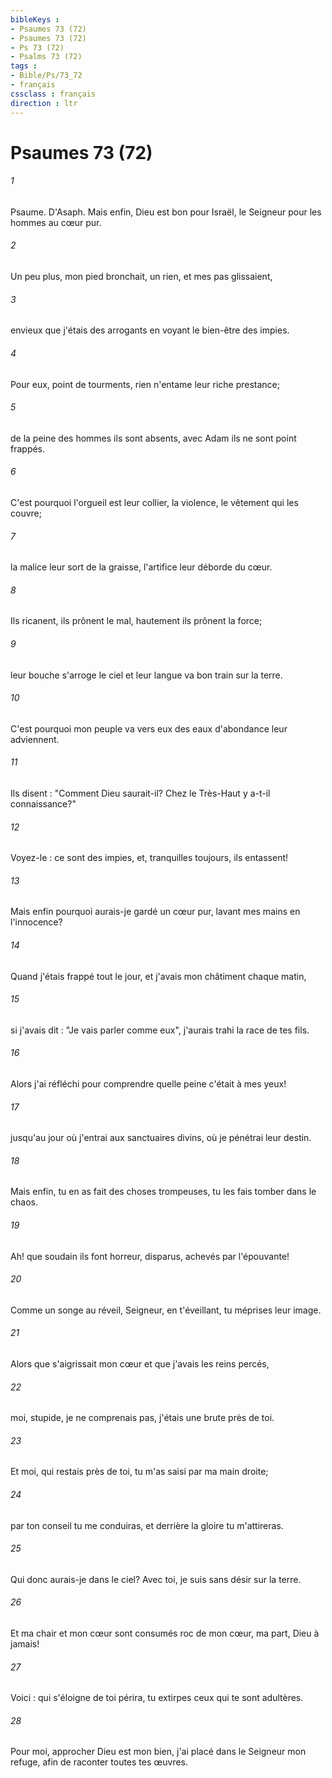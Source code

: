 ```yaml
---
bibleKeys : 
- Psaumes 73 (72)
- Psaumes 73 (72)
- Ps 73 (72)
- Psalms 73 (72)
tags : 
- Bible/Ps/73_72
- français
cssclass : français
direction : ltr
---
```


# Psaumes 73 (72)

###### 1
Psaume. D'Asaph. Mais enfin, Dieu est bon pour Israël, le Seigneur pour les hommes au cœur pur.
###### 2
Un peu plus, mon pied bronchait, un rien, et mes pas glissaient,
###### 3
envieux que j'étais des arrogants en voyant le bien-être des impies.
###### 4
Pour eux, point de tourments, rien n'entame leur riche prestance;
###### 5
de la peine des hommes ils sont absents, avec Adam ils ne sont point frappés.
###### 6
C'est pourquoi l'orgueil est leur collier, la violence, le vêtement qui les couvre;
###### 7
la malice leur sort de la graisse, l'artifice leur déborde du cœur.
###### 8
Ils ricanent, ils prônent le mal, hautement ils prônent la force;
###### 9
leur bouche s'arroge le ciel et leur langue va bon train sur la terre.
###### 10
C'est pourquoi mon peuple va vers eux des eaux d'abondance leur adviennent.
###### 11
Ils disent : "Comment Dieu saurait-il? Chez le Très-Haut y a-t-il connaissance?"
###### 12
Voyez-le : ce sont des impies, et, tranquilles toujours, ils entassent!
###### 13
Mais enfin pourquoi aurais-je gardé un cœur pur, lavant mes mains en l'innocence?
###### 14
Quand j'étais frappé tout le jour, et j'avais mon châtiment chaque matin,
###### 15
si j'avais dit : "Je vais parler comme eux", j'aurais trahi la race de tes fils.
###### 16
Alors j'ai réfléchi pour comprendre quelle peine c'était à mes yeux!
###### 17
jusqu'au jour où j'entrai aux sanctuaires divins, où je pénétrai leur destin.
###### 18
Mais enfin, tu en as fait des choses trompeuses, tu les fais tomber dans le chaos.
###### 19
Ah! que soudain ils font horreur, disparus, achevés par l'épouvante!
###### 20
Comme un songe au réveil, Seigneur, en t'éveillant, tu méprises leur image.
###### 21
Alors que s'aigrissait mon cœur et que j'avais les reins percés,
###### 22
moi, stupide, je ne comprenais pas, j'étais une brute près de toi.
###### 23
Et moi, qui restais près de toi, tu m'as saisi par ma main droite;
###### 24
par ton conseil tu me conduiras, et derrière la gloire tu m'attireras.
###### 25
Qui donc aurais-je dans le ciel? Avec toi, je suis sans désir sur la terre.
###### 26
Et ma chair et mon cœur sont consumés roc de mon cœur, ma part, Dieu à jamais!
###### 27
Voici : qui s'éloigne de toi périra, tu extirpes ceux qui te sont adultères.
###### 28
Pour moi, approcher Dieu est mon bien, j'ai placé dans le Seigneur mon refuge, afin de raconter toutes tes œuvres.
